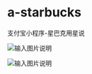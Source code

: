 # a-starbucks
支付宝小程序-星巴克用星说

![输入图片说明](https://git.oschina.net/uploads/images/2017/0818/222553_97ca8b9c_329748.png "47BAEA34-7DCA-4671-8B17-6DD9688FE0E7.png")


![输入图片说明](https://git.oschina.net/uploads/images/2017/0818/222932_12f6cca8_329748.jpeg "6961503066523_.pic_thumb.jpg")
